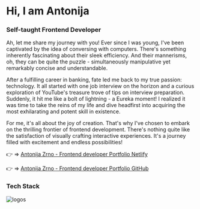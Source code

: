 # Hi, I am Antonija

### Self-taught Frontend Developer


Ah, let me share my journey with you! Ever since I was young, I've been captivated by the idea of conversing with computers. There's something inherently fascinating about their sleek efficiency. And their mannerisms, oh, they can be quite the puzzle - simultaneously manipulative yet remarkably concise and understandable.

After a fulfilling career in banking, fate led me back to my true passion: technology. It all started with one job interview on the horizon and a curious exploration of YouTube's treasure trove of tips on interview preparation. Suddenly, it hit me like a bolt of lightning - a Eureka moment! I realized it was time to take the reins of my life and dive headfirst into acquiring the most exhilarating and potent skill in existence.

For me, it's all about the joy of creation. That's why I've chosen to embark on the thrilling frontier of frontend development. There's nothing quite like the satisfaction of visually crafting interactive experiences. It's a journey filled with excitement and endless possibilities!

:point_right: => [Antonija Zrno - Frontend developer Portfolio Netlify](https://antonijazrno.netlify.app)

:point_right: => [Antonija Zrno - Frontend developer Portfolio GitHub](https://antonija2602.github.io/antonija-zrno-frontend-portfolio/)


### Tech Stack

![logos](https://github.com/antonija2602/antonija2602/assets/122498957/b04389a1-f14d-49e6-a332-eee982ce8e9a)



<!--
**antonija2602/antonija2602** is a ✨ _special_ ✨ repository because its `README.md` (this file) appears on your GitHub profile.

Here are some ideas to get you started:

- 🔭 I’m currently working on ...
- 🌱 I’m currently learning ...
- 👯 I’m looking to collaborate on ...
- 🤔 I’m looking for help with ...
- 💬 Ask me about ...
- 📫 How to reach me: ...
- 😄 Pronouns: ...
- ⚡ Fun fact: ...
-->
